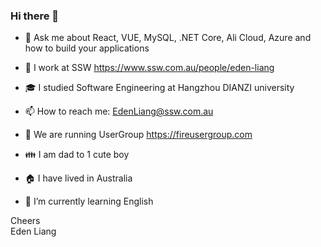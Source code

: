 ### Hi there 👋

<!--
**EdenLiang/edenliang** is a ✨ _special_ ✨ repository because its `README.md` (this file) appears on your GitHub profile.

Here are some ideas to get you started:

- 🔭 I’m currently working on ...
- 🌱 I’m currently learning ...
- 👯 I’m looking to collaborate on ...
- 🤔 I’m looking for help with ...
- 💬 Ask me about ...
- 📫 How to reach me: ...
- 😄 Pronouns: ...
- ⚡ Fun fact: ...
-->

- 💬 Ask me about React, VUE, MySQL, .NET Core, Ali Cloud, Azure and how to build your applications

- 🔭 I work at SSW https://www.ssw.com.au/people/eden-liang

- 🎓 I studied Software Engineering at Hangzhou DIANZI university

- 📫 How to reach me: EdenLiang@ssw.com.au

- 👯 We are running UserGroup https://fireusergroup.com

- 👪 I am dad to 1 cute boy

- 🏠 I have lived in Australia

- 🌱 I’m currently learning English


Cheers  
Eden Liang

